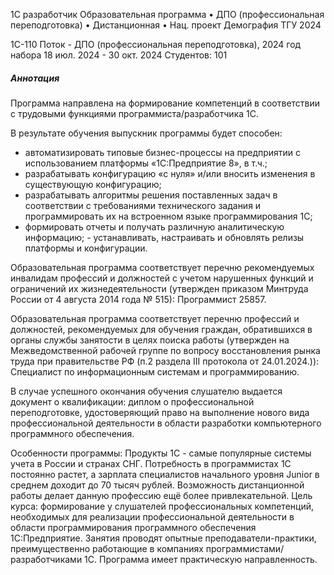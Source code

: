 1С разработчик
Образовательная программа • ДПО (профессиональная переподготовка) • Дистанционная • Нац. проект Демография ТГУ 2024

1С-110
Поток - ДПО (профессиональная переподготовка), 2024 год набора
18 июл. 2024 - 30 окт. 2024
Студентов: 101

##### Аннотация
Программа направлена на формирование компетенций в соответствии с трудовыми функциями программиста/разработчика 1С.

В результате обучения выпускник программы будет способен:

- автоматизировать типовые бизнес-процессы на предприятии с использованием платформы «1С:Предприятие 8», в т.ч.;
- разрабатывать конфигурацию «с нуля» и/или вносить изменения в существующую конфигурацию;
- разрабатывать алгоритмы решения поставленных задач в соответствии с требованиями технического задания и программировать их на встроенном языке программирования 1С;
- формировать отчеты и получать различную аналитическую информацию; - устанавливать, настраивать и обновлять релизы платформы и конфигурации.

Образовательная программа соответствует перечню рекомендуемых инвалидам профессий и должностей с учетом нарушенных функций и ограничений их жизнедеятельности (утвержден приказом Минтруда России от 4 августа 2014 года № 515): Программист 25857.

Образовательная программа соответствует перечню профессий и должностей, рекомендуемых для обучения граждан, обратившихся в органы службы занятости в целях поиска работы (утвержден на Межведомственной рабочей группе по вопросу восстановления рынка труда при правительстве РФ (п.2 раздела III протокола от 24.01.2024.)): Специалист по информационным системам и программированию.

В случае успешного окончания обучения слушателю выдается документ о квалификации: диплом о профессиональной переподготовке, удостоверяющий право на выполнение нового вида профессиональной деятельности в области разработки компьютерного программного обеспечения.

Особенности программы:
Продукты 1С - самые популярные системы учета в России и странах СНГ. Потребность в программистах 1С постоянно растет, а зарплата специалистов начального уровня Junior в среднем доходит до 70 тысяч рублей. Возможность дистанционной работы делает данную профессию ещё более привлекательной. Цель курса: формирование у слушателей профессиональных компетенций, необходимых для реализации профессиональной деятельности в области программирования программного обеспечения 1С:Предприятие. Занятия проводят опытные преподаватели-практики, преимущественно работающие в компаниях программистами/разработчиками 1С. Программа имеет практическую направленность.
